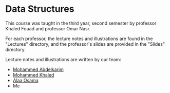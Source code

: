 # Data Structures

This course was taught in the third year, second semester by professor Khaled Fouad and professor Omar Nasr.

For each professor, the lecture notes and illustrations are found in the "Lectures" directory, and the professor's slides are provided in the "Slides" directory.

Lecture notes and illustrations are written by our team:
* [Mohammed Abdelkarim](https://github.com/Mohamed-ASHO-Hassan)
* [Mohammed Khaled](https://github.com/MuhammadKA)
* [Alaa Osama](https://github.com/alaa2020osama)
* Me
